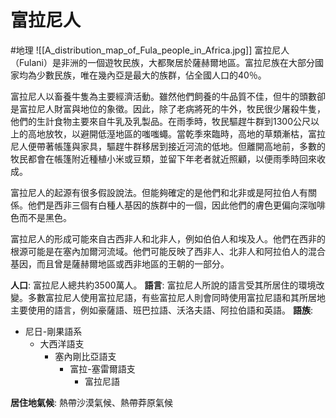 # 富拉尼人
#地理
![[A_distribution_map_of_Fula_people_in_Africa.jpg]]
富拉尼人（Fulani）是非洲的一個遊牧民族，大都聚居於薩赫爾地區。富拉尼族在大部分國家均為少數民族，唯在幾內亞是最大的族群，佔全國人口的40％。

富拉尼人以畜養牛隻為主要經濟活動。雖然他們飼養的牛品質不佳，但牛的頭數卻是富拉尼人財富與地位的象徵。因此，除了老病將死的牛外，牧民很少屠殺牛隻，他們的生計食物主要來自牛乳及乳製品。在雨季時，牧民驅趕牛群到1300公尺以上的高地放牧，以避開低溼地區的嗤嗤蠅。當乾季來臨時，高地的草類漸枯，富拉尼人便帶著帳篷與家具，驅趕牛群移居到接近河流的低地。但離開高地前，多數的牧民都會在帳篷附近種植小米或豆類，並留下年老者就近照顧，以便雨季時回來收成。

富拉尼人的起源有很多假設說法。但能夠確定的是他們和北非或是阿拉伯人有關係。他們是西非三個有白種人基因的族群中的一個，因此他們的膚色更偏向深咖啡色而不是黑色。

富拉尼人的形成可能來自古西非人和北非人，例如伯伯人和埃及人。他們在西非的根源可能是在塞內加爾河流域。他們可能反映了西非人、北非人和阿拉伯人的混合基因，而且曾是薩赫爾地區或西非地區的王朝的一部分。

**人口**: 富拉尼人總共約3500萬人。
**語言**: 富拉尼人所說的語言受其所居住的環境改變。多數富拉尼人使用富拉尼語，有些富拉尼人則會同時使用富拉尼語和其所居地主要使用的語言，例如豪薩語、班巴拉語、沃洛夫語、阿拉伯語和英語。
**語族**:
- 尼日-剛果語系
	- 大西洋語支
		- 塞內剛比亞語支
			- 富拉-塞雷爾語支
				- 富拉尼語

**居住地氣候**: 
熱帶沙漠氣候、熱帶莽原氣候

